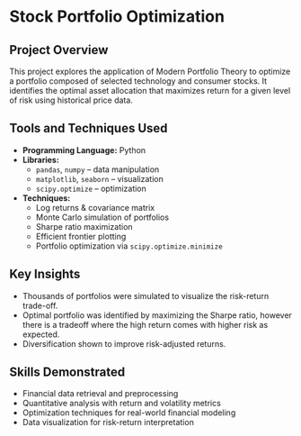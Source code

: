 # Stock Portfolio Optimization

## Project Overview
This project explores the application of Modern Portfolio Theory to optimize a portfolio composed of selected technology and consumer stocks. It identifies the optimal asset allocation that maximizes return for a given level of risk using historical price data.

## Tools and Techniques Used
- **Programming Language:** Python  
- **Libraries:**  
  - `pandas`, `numpy` – data manipulation  
  - `matplotlib`, `seaborn` – visualization  
  - `scipy.optimize` – optimization  
- **Techniques:**  
  - Log returns & covariance matrix  
  - Monte Carlo simulation of portfolios  
  - Sharpe ratio maximization  
  - Efficient frontier plotting  
  - Portfolio optimization via `scipy.optimize.minimize`

## Key Insights
- Thousands of portfolios were simulated to visualize the risk-return trade-off.
- Optimal portfolio was identified by maximizing the Sharpe ratio, however there is a tradeoff where the high return comes with higher risk as expected.
- Diversification shown to improve risk-adjusted returns.

## Skills Demonstrated
- Financial data retrieval and preprocessing
- Quantitative analysis with return and volatility metrics
- Optimization techniques for real-world financial modeling
- Data visualization for risk-return interpretation
